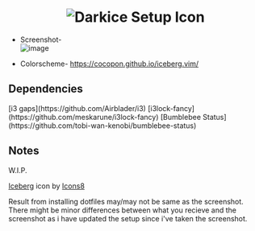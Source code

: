 
<h1 align = center> <img src=https://user-images.githubusercontent.com/72494265/145991037-95d236fa-9d81-4b2e-97e2-642eef091355.png alt="Darkice Setup Icon"> </h1>

- Screenshot- \
![image](https://user-images.githubusercontent.com/72494265/145991529-77a81317-6501-4714-a151-d8e7b33823ca.png)

- Colorscheme- https://cocopon.github.io/iceberg.vim/

<h2>Dependencies</h2>
[i3 gaps](https://github.com/Airblader/i3)
[i3lock-fancy](https://github.com/meskarune/i3lock-fancy)
[Bumblebee Status](https://github.com/tobi-wan-kenobi/bumblebee-status)

<h2>Notes</h2>
<p> W.I.P.</p>
<p><a target="_blank" href="https://icons8.com/icon/5gG6u0nUdoLI/iceberg">Iceberg</a> icon by <a target="_blank" href="https://icons8.com">Icons8</a></p>
<p>Result from installing dotfiles may/may not be same as the screenshot. There might be minor differences between what you recieve and the screenshot as i have updated the setup since i've taken the screenshot. </p>

